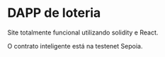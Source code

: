 # DAPP de loteria
Site totalmente funcional utilizando solidity e React.

O contrato inteligente está na testenet Sepoia.
